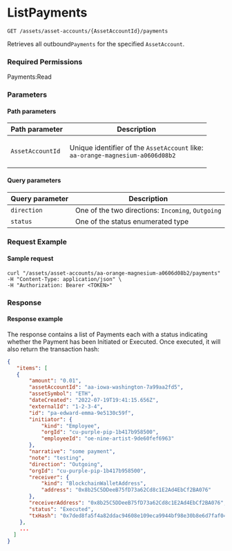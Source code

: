 # ListPayments

`GET /assets/asset-accounts/{AssetAccountId}/payments`

Retrieves all outbound`Payments` for the specified `AssetAccount`.&#x20;

### Required Permissions

Payments:Read

### Parameters <a href="#parameters.1" id="parameters.1"></a>

#### Path parameters <a href="#path-parameters" id="path-parameters"></a>

| Path parameter   | Description                                                                                                    |
| ---------------- | -------------------------------------------------------------------------------------------------------------- |
| `AssetAccountId` | <p>Unique identifier of the <code>AssetAccount</code> like:<br><code>aa-orange-magnesium-a0606d08b2</code></p> |

#### Query parameters <a href="#path-parameters" id="path-parameters"></a>

| Query parameter | Description                                       |
| --------------- | ------------------------------------------------- |
| `direction`     | One of the two directions: `Incoming`, `Outgoing` |
| `status`        | One of the status enumerated type                 |

### Request Example <a href="#request-example.1" id="request-example.1"></a>

#### Sample request <a href="#sample-request" id="sample-request"></a>

```shell
curl "/assets/asset-accounts/aa-orange-magnesium-a0606d08b2/payments"
-H "Content-Type: application/json" \
-H "Authorization: Bearer <TOKEN>"
```

### Response <a href="#response" id="response"></a>

#### Response example <a href="#response-example" id="response-example"></a>

The response contains a list of Payments each with a status indicating whether the Payment has been Initiated or Executed.  Once executed, it will also return the transaction hash:

```json
{
   "items": [
   {
       "amount": "0.01",
       "assetAccountId": "aa-iowa-washington-7a99aa2fd5",
       "assetSymbol": "ETH",
       "dateCreated": "2022-07-19T19:41:15.656Z",
       "externalId": "1-2-3-4",
       "id": "pa-edward-emma-9e5130c59f",
       "initiator": {
           "kind": "Employee",
           "orgId": "cu-purple-pip-1b417b958500",
           "employeeId": "oe-nine-artist-9de60fef6963"
       },
       "narrative": "some payment",
       "note": "testing",
       "direction": "Outgoing",
       "orgId": "cu-purple-pip-1b417b958500",
       "receiver": {
           "kind": "BlockchainWalletAddress",
           "address": "0x8b25C5DDeeB75fD73a62Cd8c1E2Ad4EbCf2BA076"
       },
       "receiverAddress": "0x8b25C5DDeeB75fD73a62Cd8c1E2Ad4EbCf2BA076",
       "status": "Executed",
       "txHash": "0x7ded8fa5f4a82ddac94608e109eca9944bf98e30b8e6d7faf04f591e0b5769c6"
    },
    ...
  ]
}
```
